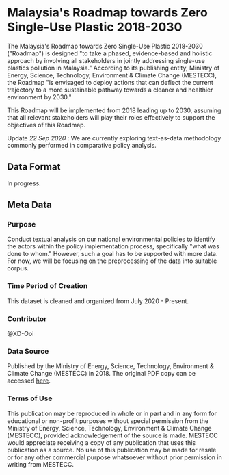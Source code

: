 # Malaysia's Roadmap towards Zero Single-Use Plastic 2018-2030

The Malaysia's Roadmap towards Zero Single-Use Plastic 2018-2030 ("Roadmap") is designed "to take a phased, evidence-based and holistic approach by involving all stakeholders
in jointly addressing single-use plastics pollution in Malaysia."
According to its publishing entity, Ministry of Energy, Science, Technology, Environment & Climate Change (MESTECC), the Roadmap "is envisaged to deploy actions 
that can deflect the current trajectory to a more sustainable pathway towards a cleaner and healthier environment by 2030."

This Roadmap will be implemented from 2018 leading up to 2030, assuming that all relevant stakeholders will play their roles effectively to support the objectives of this Roadmap.

Update *22 Sep 2020* : We are currently exploring text-as-data methodology commonly performed in comparative policy analysis.

## Data Format 
In progress.

## Meta Data

### Purpose

Conduct textual analysis on our national environmental policies to identify the actors within the policy implementation process, specifically "what was done to whom." However, such a goal has to be supported with more data. For now, we will be focusing on the preprocessing of the data into suitable corpus.
### Time Period of Creation

This dataset is cleaned and organized from July 2020 - Present.

### Contributor

@XD-Ooi

### Data Source

Published by the Ministry of Energy, Science, Technology, Environment & Climate Change (MESTECC) in 2018. The original PDF copy can be accessed 
[here](https://www.mestecc.gov.my/web/wp-content/uploads/2019/03/Malaysia-Roadmap-Towards-Zero-Single-Use-Plastics-2018-20302.pdf).

### Terms of Use

This publication may be reproduced in whole or in part and in any form for educational or non-profit purposes without special permission from the
Ministry of Energy, Science, Technology, Environment & Climate Change (MESTECC), provided acknowledgement of the source is made. MESTECC
would appreciate receiving a copy of any publication that uses this publication as a source. No use of this publication may be made for resale or for
any other commercial purpose whatsoever without prior permission in writing from MESTECC. 

